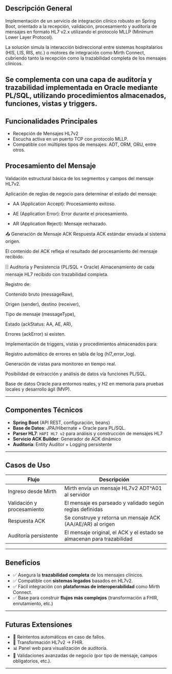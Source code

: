 ## Descripción General

Implementación de un servicio de integración clínico robusto en Spring Boot, orientado a la recepción, validación, procesamiento y auditoría de mensajes en formato HL7 v2.x utilizando el protocolo MLLP (Minimum Lower Layer Protocol).

La solución simula la interacción bidireccional entre sistemas hospitalarios (HIS, LIS, RIS, etc.) o motores de integración como Mirth Connect, cubriendo tanto la recepción como la trazabilidad completa de los mensajes clínicos.

Se complementa con una capa de auditoría y trazabilidad implementada en Oracle mediante PL/SQL, utilizando procedimientos almacenados, funciones, vistas y triggers.
---

## Funcionalidades Principales
- Recepción de Mensajes HL7v2
- Escucha activa en un puerto TCP con protocolo MLLP.
- Compatible con múltiples tipos de mensajes: ADT, ORM, ORU, entre otros.

## Procesamiento del Mensaje
Validación estructural básica de los segmentos y campos del mensaje HL7v2.

Aplicación de reglas de negocio para determinar el estado del mensaje:

- AA (Application Accept): Procesamiento exitoso.

- AE (Application Error): Error durante el procesamiento.

- AR (Application Reject): Mensaje rechazado.

📤 Generación de Mensaje ACK
Respuesta ACK estándar enviada al sistema origen.

El contenido del ACK refleja el resultado del procesamiento del mensaje recibido.

🗄️ Auditoría y Persistencia (PL/SQL + Oracle)
Almacenamiento de cada mensaje HL7 recibido con trazabilidad completa.

Registro de:

Contenido bruto (messageRaw),

Origen (sender), destino (receiver),

Tipo de mensaje (messageType),

Estado (ackStatus: AA, AE, AR),

Errores (ackError) si existen.

Implementación de triggers, vistas y procedimientos almacenados para:

Registro automático de errores en tabla de log (hl7_error_log).

Generación de vistas para monitoreo en tiempo real.

Posibilidad de extracción y análisis de datos vía funciones PL/SQL.

Base de datos Oracle para entornos reales, y H2 en memoria para pruebas locales y desarrollo ágil (MVP).



---

## Componentes Técnicos

- **Spring Boot** (API REST, configuración, beans)
- **Base de Datos**: JPA/Hibernate + Oracle para PL/SQL.
- **Parser HL7**: `HAPI HL7 v2` para análisis y construcción de mensajes HL7
- **Servicio ACK Builder**: Generador de ACK dinámico
- **Auditoría**: Entity Auditor + Logging persistente

---

## Casos de Uso

| Flujo                             | Descripción                                                                 |
|----------------------------------|-----------------------------------------------------------------------------|
| Ingreso desde Mirth              | Mirth envía un mensaje HL7v2 ADT^A01 al servidor                             |
| Validación y procesamiento       | El mensaje es parseado y validado según reglas definidas                    |
| Respuesta ACK                    | Se construye y retorna un mensaje ACK (AA/AE/AR) al origen                  |
| Auditoría persistente            | El mensaje original, el ACK y el estado se almacenan para trazabilidad      |

---

## Beneficios

- ✅ Asegura la **trazabilidad completa** de los mensajes clínicos.
- ✅ Compatible con **sistemas legados** basados en HL7v2.
- ✅ Fácil integración con **plataformas de interoperabilidad** como Mirth Connect.
- ✅ Base para construir **flujos más complejos** (transformación a FHIR, enrutamiento, etc.)

---

## Futuras Extensiones

- 🔄 Reintentos automáticos en caso de fallos.
- 🔁 Transformación HL7v2 → FHIR.
- 📊 Panel web para visualización de auditoría.
- 🔐 Validaciones avanzadas de negocio (por tipo de mensaje, campos obligatorios, etc.).

---
